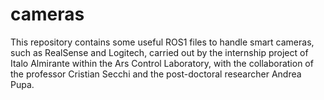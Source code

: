 # cameras
This repository contains some useful ROS1 files to handle smart cameras, such as RealSense and Logitech, carried out by the internship project of Italo Almirante within the Ars Control Laboratory, with the collaboration of the professor Cristian Secchi and the post-doctoral researcher Andrea Pupa.
